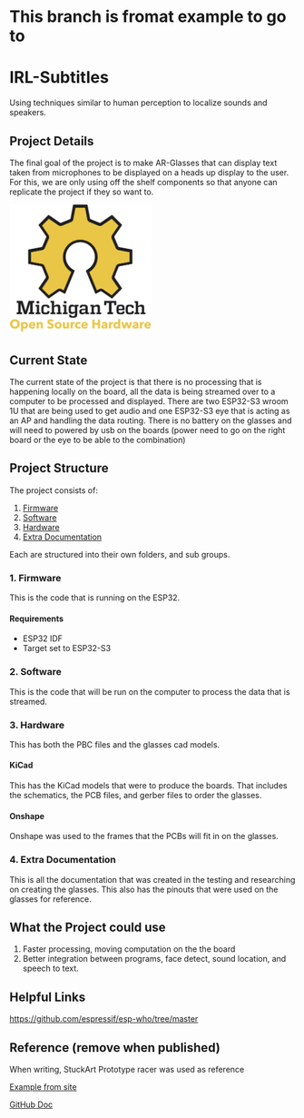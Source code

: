 # This branch is fromat example to go to

# IRL-Subtitles


Using techniques similar to human perception to localize sounds and speakers.


## Project Details


The final goal of the project is to make AR-Glasses that can display text taken from microphones to be displayed on a heads up display to the user. For this, we are only using off the shelf components so that anyone can replicate the project if they so want to.


<img src="/img/OSHE_Logo_300PPI.png" width="250" >


## Current State
The current state of the project is that there is no processing that is happening locally on the board, all the data is being streamed over to a computer to be processed and displayed. There are two ESP32-S3 wroom 1U that are being used to get audio and one ESP32-S3 eye that is acting as an AP and handling the data routing. There is no battery on the glasses and will need to powered by usb on the boards (power need to go on the right board or the eye to be able to the combination)


## Project Structure
The project consists of:
1. [Firmware](#1-firmware)
2. [Software](#2-software)
3. [Hardware](#3-hardware)
4. [Extra Documentation](#4-extra-documentation)


Each are structured into their own folders, and sub groups.


### 1. Firmware
This is the code that is running on the ESP32.


#### Requirements
- ESP32 IDF
- Target set to ESP32-S3


### 2. Software
This is the code that will be run on the computer to process the data that is streamed.


### 3. Hardware
This has both the PBC files and the glasses cad models.


#### KiCad
This has the KiCad models that were to produce the boards. That includes the schematics, the PCB files, and gerber files to order the glasses.


#### Onshape
Onshape was used to the frames that the PCBs will fit in on the glasses.


### 4. Extra Documentation
This is all the documentation that was created in the testing and researching on creating the glasses. This also has the pinouts that were used on the glasses for reference.


## What the Project could use
1. Faster processing, moving computation on the the board
2. Better integration between programs, face detect, sound location, and speech to text.


## Helpful Links
https://github.com/espressif/esp-who/tree/master


## Reference (remove when published)
When writing, StuckArt Prototype racer was used as reference


[Example from site](https://github.com/StuckAtPrototype/Racer/blob/master/README.md?plain=1)


[GitHub Doc](https://docs.github.com/en/get-started/writing-on-github/getting-started-with-writing-and-formatting-on-github/basic-writing-and-formatting-syntax#links)
